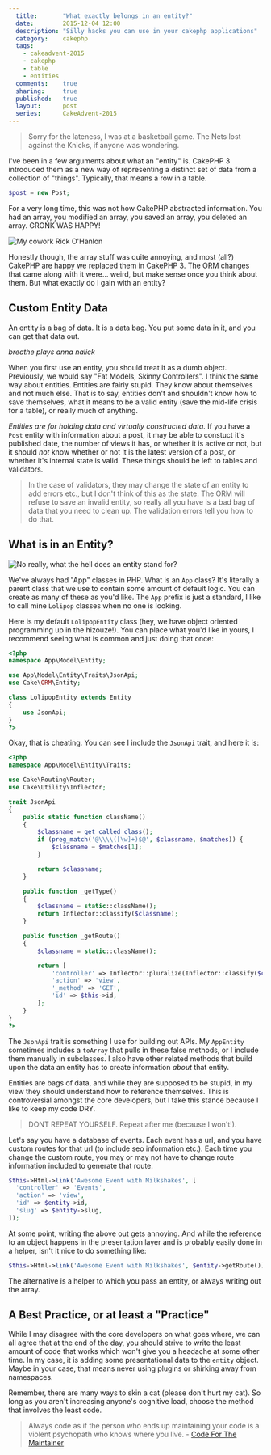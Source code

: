 ```yaml
---
  title:       "What exactly belongs in an entity?"
  date:        2015-12-04 12:00
  description: "Silly hacks you can use in your cakephp applications"
  category:    cakephp
  tags:
    - cakeadvent-2015
    - cakephp
    - table
    - entities
  comments:    true
  sharing:     true
  published:   true
  layout:      post
  series:      CakeAdvent-2015
---
```


> Sorry for the lateness, I was at a basketball game. The Nets lost against the Knicks, if anyone was wondering.

I've been in a few arguments about what an "entity" is. CakePHP 3 introduced them as a new way of representing a distinct set of data from a collection of "things". Typically, that means a row in a table.

```php
$post = new Post;
```

For a very long time, this was not how CakePHP abstracted information. You had an array, you modified an array, you saved an array, you deleted an array. GRONK WAS HAPPY!

![My cowork Rick O'Hanlon](http://www.catster.com/wp-content/uploads/2015/06/RobGronkowski4.png)

Honestly though, the array stuff was quite annoying, and most (all?) CakePHP are happy we replaced them in CakePHP 3. The ORM changes that came along with it were... weird, but make sense once you think about them. But what exactly do I gain with an entity?

## Custom Entity Data

An entity is a bag of data. It is a data bag. You put some data in it, and you can get that data out.

*breathe* _plays anna nalick_

When you first use an entity, you should treat it as a dumb object. Previously, we would say "Fat Models, Skinny Controllers". I think the same way about entities. Entities are fairly stupid. They know about themselves and not much else. That is to say, entities don't and shouldn't know how to save themselves, what it means to be a valid entity (save the mid-life crisis for a table), or really much of anything.

*Entities are for holding data and virtually constructed data.* If you have a `Post` entity with information about a post, it may be able to constuct it's published date, the number of views it has, or whether it is active or not, but it should *not* know whether or not it is the latest version of a post, or whether it's internal state is valid. These things should be left to tables and validators.

> In the case of validators, they may change the state of an entity to add errors etc., but I don't think of this as the state. The ORM will refuse to save an invalid entity, so really all you have is a bad bag of data that you need to clean up. The validation errors tell you how to do that.

## What is in an Entity?

![No really, what the hell does an entity stand for?](https://1.bp.blogspot.com/-6d78XHD9qIQ/TsE7oLbG_nI/AAAAAAAAABE/XgB3ci9zv4o/s1600/Baby+names.jpg)

We've always had "App" classes in PHP. What is an `App` class? It's literally a parent class that we use to contain some amount of default logic. You can create as many of these as you'd like. The `App` prefix is just a standard, I like to call mine `Lolipop`  classes when no one is looking.

Here is my default `LolipopEntity` class (hey, we have object oriented programming up in the hizouze!). You can place what you'd like in yours, I recommend seeing what is common and just doing that once:

```php
<?php
namespace App\Model\Entity;

use App\Model\Entity\Traits\JsonApi;
use Cake\ORM\Entity;

class LolipopEntity extends Entity
{
    use JsonApi;
}
?>
```

Okay, that is cheating. You can see I include the `JsonApi` trait, and here it is:

```php
<?php
namespace App\Model\Entity\Traits;

use Cake\Routing\Router;
use Cake\Utility\Inflector;

trait JsonApi
{
    public static function className()
    {
        $classname = get_called_class();
        if (preg_match('@\\\\([\w]+)$@', $classname, $matches)) {
            $classname = $matches[1];
        }

        return $classname;
    }

    public function _getType()
    {
        $classname = static::className();
        return Inflector::classify($classname);
    }

    public function _getRoute()
    {
        $classname = static::className();

        return [
            'controller' => Inflector::pluralize(Inflector::classify($classname)),
            'action' => 'view',
            '_method' => 'GET',
            'id' => $this->id,
        ];
    }
}
?>
```

The `JsonApi` trait is something I use for building out APIs. My `AppEntity` sometimes includes a `toArray` that pulls in these false methods, or I include them manually in subclasses. I also have other related methods that build upon the data an entity has to create information _about_ that entity.

Entities are bags of data, and while they are supposed to be stupid, in my view they should understand how to reference themselves. This is controversial amongst the core developers, but I take this stance because I like to keep my code DRY.

> DONT REPEAT YOURSELF. Repeat after me (because I won't!).

Let's say you have a database of events. Each event has a url, and you have custom routes for that url (to include seo information etc.). Each time you change the custom route, you may or may not have to change route information included to generate that route.

```php
$this->Html->link('Awesome Event with Milkshakes', [
  'controller' => 'Events',
  'action' => 'view',
  'id' => $entity->id,
  'slug' => $entity->slug,
]);
```

At some point, writing the above out gets annoying. And while the reference to an object happens in the presentation layer and is probably easily done in a helper, isn't it nice to do something like:

```php
$this->Html->link('Awesome Event with Milkshakes', $entity->getRoute());
```

The alternative is a helper to which you pass an entity, or always writing out the array.

## A Best Practice, or at least a "Practice"

While I may disagree with the core developers on what goes where, we can all agree that at the end of the day, you should strive to write the least amount of code that works which won't give you a headache at some other time. In my case, it is adding some presentational data to the `entity` object. Maybe in your case, that means never using plugins or shirking away from namespaces.

Remember, there are many ways to skin a cat (please don't hurt my cat). So long as you aren't increasing anyone's cognitive load, choose the method that involves the least code.

> Always code as if the person who ends up maintaining your code is a violent psychopath who knows where you live. - [Code For The Maintainer](http://c2.com/cgi/wiki?CodeForTheMaintainer)
